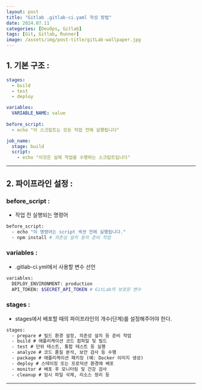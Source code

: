 ```yaml
---
layout: post
title: "Gitlab .gitlab-ci.yaml 작성 방법"
date: 2024.07.11
categories: [DevOps, Gitlab] 
tags: [Git, Gitlab, Runner]
image: /assets/img/post-title/gitLab-wallpaper.jpg
---
```


## 1. 기본 구조 :
```yaml
stages:
  - build
  - test
  - deploy

variables:
  VARIABLE_NAME: value
  
before_script:
  - echo "이 스크립트는 모든 작업 전에 실행됩니다"

job_name:
  stage: build
  script:
    - echo "이것은 실제 작업을 수행하는 스크립트입니다"
```

* * *

## 2. 파이프라인 설정 :
### before_script : 
- 작업 전 실행되는 명령어

```bash
before_script: 
  - echo "이 명령어는 script 섹션 전에 실행됩니다."
  - npm install # 의존성 설치 등의 준비 작업
```

### variables : 
- .gitlab-ci.yml에서 사용할 변수 선언

```bash
variables:
  DEPLOY_ENVIRONMENT: production
  API_TOKEN: $SECRET_API_TOKEN # GitLab의 보호된 변수
```

### stages :
- stages에서 배포할 때의 파이프라인의 개수(단계)를 설정해주어야 한다.

```html
stages:
  - prepare # 빌드 환경 설정, 의존성 설치 등 준비 작업
  - build # 애플리케이션 코드 컴파일 및 빌드
  - test # 단위 테스트, 통합 테스트 등 실행
  - analyze # 코드 품질 분석, 보안 검사 등 수행
  - package # 애플리케이션 패키징 (예: Docker 이미지 생성)
  - deploy # 스테이징 또는 프로덕션 환경에 배포
  - monitor # 배포 후 모니터링 및 건강 검사
  - cleanup # 임시 파일 삭제, 리소스 정리 등
```

* * *